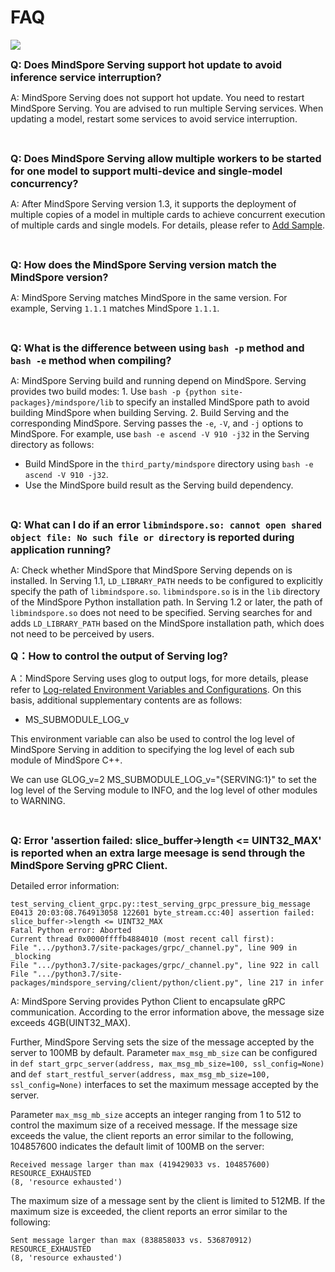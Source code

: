 # FAQ

<a href="https://gitee.com/mindspore/docs/blob/master/docs/serving/docs/source_en/faq.md" target="_blank"><img src="https://mindspore-website.obs.cn-north-4.myhuaweicloud.com/website-images/master/resource/_static/logo_source_en.png"></a>

<font size=3>**Q: Does MindSpore Serving support hot update to avoid inference service interruption?**</font>

A: MindSpore Serving does not support hot update. You need to restart MindSpore Serving. You are advised to run multiple Serving services. When updating a model, restart some services to avoid service interruption.

<br/>

<font size=3>**Q: Does MindSpore Serving allow multiple workers to be started for one model to support multi-device and single-model concurrency?**</font>

A: After MindSpore Serving version 1.3, it supports the deployment of multiple copies of a model in multiple cards to achieve concurrent execution of multiple cards and single models. For details, please refer to [Add Sample](https://gitee.com/mindspore/serving/blob/master/example/tensor_add/serving_server.py).

<br/>

<font size=3>**Q: How does the MindSpore Serving version match the MindSpore version?**</font>

A: MindSpore Serving matches MindSpore in the same version. For example, Serving `1.1.1` matches MindSpore `1.1.1`.

<br/>

<font size=3>**Q: What is the difference between using `bash -p` method and `bash -e` method when compiling?**</font>

A: MindSpore Serving build and running depend on MindSpore. Serving provides two build modes: 1. Use `bash -p {python site-packages}/mindspore/lib` to specify an installed MindSpore path to avoid building MindSpore when building Serving. 2. Build Serving and the corresponding MindSpore. Serving passes the `-e`, `-V`, and `-j` options to MindSpore.
For example, use `bash -e ascend -V 910 -j32` in the Serving directory as follows:

- Build MindSpore in the `third_party/mindspore` directory using `bash -e ascend -V 910 -j32`.
- Use the MindSpore build result as the Serving build dependency.

<br/>

<font size=3>**Q: What can I do if an error `libmindspore.so: cannot open shared object file: No such file or directory` is reported during application running?**</font>

A: Check whether MindSpore that MindSpore Serving depends on is installed. In Serving 1.1, `LD_LIBRARY_PATH` needs to be configured to explicitly specify the path of `libmindspore.so`. `libmindspore.so` is in the `lib` directory of the MindSpore Python installation path. In Serving 1.2 or later, the path of `libmindspore.so` does not need to be specified. Serving searches for and adds `LD_LIBRARY_PATH` based on the MindSpore installation path, which does not need to be perceived by users.

<font size=3>**Q：How to control the output of Serving log?**</font>

A：MindSpore Serving uses glog to output logs, for more details, please refer to [Log-related Environment Variables and Configurations](https://www.mindspore.cn/tutorials/experts/en/master/debug/custom_debug.html#log-related-environment-variables-and-configurations). On this basis, additional supplementary contents are as follows:

- MS_SUBMODULE_LOG_v

This environment variable can also be used to control the log level of MindSpore Serving in addition to specifying the log level of each sub module of MindSpore C++.

We can use GLOG_v=2 MS_SUBMODULE_LOG_v="{SERVING:1}" to set the log level of the Serving module to INFO, and the log level of other modules to WARNING.

<br/>

<font size=3>**Q: Error 'assertion failed: slice_buffer->length <= UINT32_MAX' is reported when an extra large meesage is send through the MindSpore Serving gPRC Client.**</font>

Detailed error information:

```text
test_serving_client_grpc.py::test_serving_grpc_pressure_big_message E0413 20:03:08.764913058 122601 byte_stream.cc:40] assertion failed: slice_buffer->length <= UINT32_MAX
Fatal Python error: Aborted
Current thread 0x0000ffffb4884010 (most recent call first):
File ".../python3.7/site-packages/grpc/_channel.py", line 909 in _blocking
File ".../python3.7/site-packages/grpc/_channel.py", line 922 in call
File ".../python3.7/site-packages/mindspore_serving/client/python/client.py", line 217 in infer
```

A: MindSpore Serving provides Python Client to encapsulate gRPC communication. According to the error information above, the message size exceeds 4GB(UINT32_MAX).

Further, MindSpore Serving sets the size of the message accepted by the server to 100MB by default. Parameter `max_msg_mb_size` can be configured in `def start_grpc_server(address, max_msg_mb_size=100, ssl_config=None)` and `def start_restful_server(address, max_msg_mb_size=100, ssl_config=None)` interfaces to set the maximum message accepted by the server.

Parameter `max_msg_mb_size` accepts an integer ranging from 1 to 512 to control the maximum size of a received message. If the message size exceeds the value, the client reports an error similar to the following, 104857600 indicates the default limit of 100MB on the server:

```text
Received message larger than max (419429033 vs. 104857600)
RESOURCE_EXHAUSTED
(8, 'resource exhausted')
```

The maximum size of a message sent by the client is limited to 512MB. If the maximum size is exceeded, the client reports an error similar to the following:

```text
Sent message larger than max (838858033 vs. 536870912)
RESOURCE_EXHAUSTED
(8, 'resource exhausted')
```
